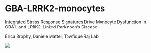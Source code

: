 # GBA-LRRK2-monocytes
Integrated Stress Response Signatures Drive Monocyte Dysfunction in GBA1- and LRRK2-Linked Parkinson’s Disease

Erica Brophy, Daniele Mattei, Towfique Raj Lab 

![](https://github.com//ericabrophy/GBA-LRRK2-monocytes/GBAschematic.png)
